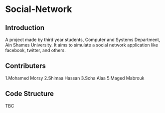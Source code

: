 # Social-Network
## Introduction
 A project made by third year students, Computer and Systems Department, Ain Shames University. It aims to simulate a social network application like facebook, twitter, and others.
## Contributers
1.Mohamed Morsy
2.Shimaa Hassan
3.Soha Alaa
5.Maged Mabrouk
## Code Structure
TBC
